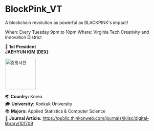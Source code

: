 # BlockPink_VT
A blockchain revolution as powerful as BLACKPINK's impact!

When: Every Tuesday 9pm to 10pm
Where: Virginia Tech Creativity and Innovation District


🚀 **1st President**  
**JAEHYUN KIM (DEX)**  

<img src="https://github.com/user-attachments/assets/ac59959f-228c-4370-9793-283db9cc3b45" alt="증명사진" width="100px" height="auto" />




🌏 **Country:** Korea  
🎓 **University:** Konkuk University  
📚 **Majors:** Applied Statistics & Computer Science  
📄 **Journal Article:** https://public.thinkonweb.com/journals/jkiisc/digital-library/101709
